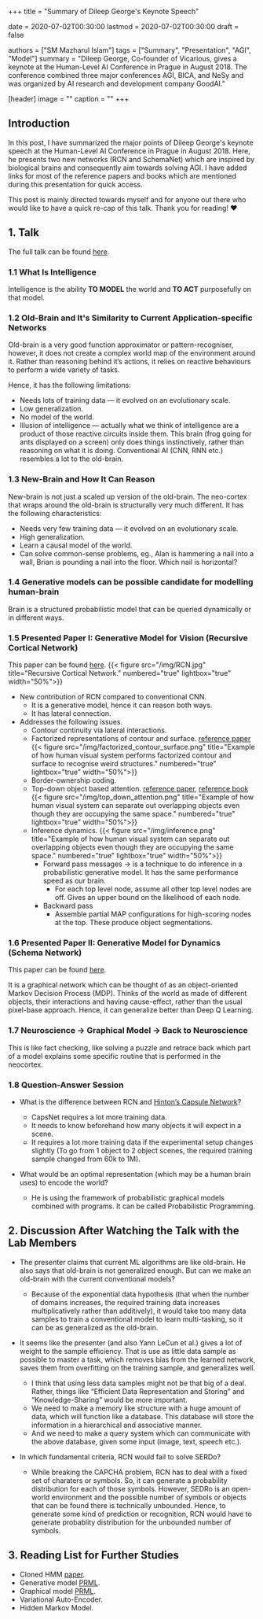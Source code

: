 +++
title = "Summary of Dileep George's Keynote Speech"

date = 2020-07-02T00:30:00
lastmod = 2020-07-02T00:30:00
draft = false

authors = ["SM Mazharul Islam"]
tags = ["Summary", "Presentation", "AGI", "Model"]
summary = "Dileep George, Co-founder of Vicarious, gives a keynote at the Human-Level AI Conference in Prague in August 2018. The conference combined three major conferences AGI, BICA, and NeSy and was organized by AI research and development company GoodAI." 

[header]
image = ""
caption = ""
+++

## Introduction

In this post, I have summarized the major points of Dileep George's keynote speech at the Human-Level AI Conference in Prague in August 2018. Here, he presents two new networks (RCN and SchemaNet) which are inspired by biological brains and consequently aim towards solving AGI. I have added links for most of the reference papers and books which are mentioned during this presentation for quick access.

This post is mainly directed towards myself and for anyone out there who would like to have a quick re-cap of this talk. Thank you for reading! :heart:


## 1. Talk

The full talk can be found [here](https://www.youtube.com/watch?v=8nDjROcLAh0).


### 1.1 What Is Intelligence

Intelligence is the ability **TO MODEL** the world and **TO ACT** purposefully on that model.


### 1.2 Old-Brain and It's Similarity to Current Application-specific Networks

Old-brain is a very good function approximator or pattern-recogniser, however, it does not create a complex world map of the environment around it. Rather than reasoning behind it’s actions, it relies on reactive behaviours to perform a wide variety of tasks.

Hence, it has the following limitations:
- Needs lots of training data — it evolved on an evolutionary scale.
- Low generalization.
- No model of the world.
- Illusion of intelligence — actually what we think of intelligence are a product of those reactive circuits inside them. This brain (frog going for ants displayed on a screen) only does things instinctively, rather than reasoning on what it is doing.
Conventional AI (CNN, RNN etc.) resembles a lot to the old-brain.


### 1.3 New-Brain and How It Can Reason

New-brain is not just a scaled up version of the old-brain. The neo-cortex that wraps around the old-brain is structurally very much different.
It has the following characteristics:
- Needs very few training data — it evolved on an evolutionary scale.
- High generalization.
- Learn a causal model of the world.
- Can solve common-sense problems, eg., Alan is hammering a nail into a wall, Brian is pounding a nail into the floor. Which nail is horizontal?


### 1.4 Generative models can be possible candidate for modelling human-brain

Brain is a structured probabilistic model that can be queried dynamically or in different ways.


### 1.5 Presented Paper I: Generative Model for Vision (Recursive Cortical Network) 

This paper can be found [here](https://science.sciencemag.org/content/358/6368/eaag2612).
{{< figure src="/img/RCN.jpg" title="Recursive Cortical Network." numbered="true" lightbox="true" width="50%">}}

- New contribution of RCN compared to conventional CNN.
    - It is a generative model, hence it can reason both ways.
    - It has lateral connection.
- Addresses the following issues.
    - Contour continuity via lateral interactions.
    - Factorized representations of contour and surface. [reference paper](https://www.sciencedirect.com/science/article/abs/pii/0166223688901300)
    {{< figure src="/img/factorized_contour_surface.png" title="Example of how human visual system performs factorized contour and surface to recognise weird structures." numbered="true" lightbox="true" width="50%">}}
    - Border-ownership coding.
    - Top-down object based attention. [reference paper](https://pubmed.ncbi.nlm.nih.gov/12744972/), [reference book](https://mitpress.mit.edu/books/computational-perspective-visual-attention)
    {{< figure src="/img/top_down_attention.png" title="Example of how human visual system can separate out overlapping objects even though they are occupying the same space." numbered="true" lightbox="true" width="50%">}}
    - Inference dynamics.
    {{< figure src="/img/inference.png" title="Example of how human visual system can separate out overlapping objects even though they are occupying the same space." numbered="true" lightbox="true" width="50%">}}
        - Forward pass messages -> is a technique to do inference in a probabilistic generative model. It has the same performance speed as our brain.
            - For each top level node, assume all other top level nodes are off. Gives an upper bound on the likelihood of each node.
        - Backward pass
            - Assemble partial MAP configurations for high-scoring nodes at the top. These produce object segmentations.


### 1.6 Presented Paper II: Generative Model for Dynamics (Schema Network)

This paper can be found [here](https://arxiv.org/abs/1706.04317).

It is a graphical network which can be thought of as an object-oriented Markov Decision Process (MDP).
Thinks of the world as made of different objects, their interactions and having cause-effect, rather than the usual pixel-base approach. Hence, it can generalize better than Deep Q Learning.

### 1.7 Neuroscience -> Graphical Model -> Back to Neuroscience 

This is like fact checking, like solving a puzzle and retrace back which part of a model explains some specific routine that is performed in the neocortex.


### 1.8 Question-Answer Session

- What is the difference between RCN and [Hinton’s Capsule Network](https://arxiv.org/abs/1710.09829)?
    - CapsNet requires a lot more training data.
    - It needs to know beforehand how many objects it will expect in a scene.
    - It requires a lot more training data if the experimental setup changes slightly (To go from 1 object to 2 object scenes, the required training sample changed from 60k to 1M).

- What would be an optimal representation (which may be a human brain uses) to encode the world?
    - He is using the framework of probabilistic graphical models combined with programs. It can be called Probabilistic Programming.


## 2. Discussion After Watching the Talk with the Lab Members

- The presenter claims that current ML algorithms are like old-brain. He also says that old-brain is not generalized enough. But can we make an old-brain with the current conventional models?
    - Because of the exponential data hypothesis (that when the number of domains increases, the required training data increases multiplicatively rather than additively), it would take too many data samples to train a conventional model to learn multi-tasking, so it can be as generalized as the old-brain.

- It seems like the presenter (and also Yann LeCun et al.) gives a lot of weight to the sample efficiency. That is use as little data sample as possible to master a task, which removes bias from the learned network, saves them from overfitting on the training sample, and generalizes well.
    - I think that using less data samples might not be that big of a deal. Rather, things like “Efficient Data Representation and Storing” and “Knowledge-Sharing” would be more important.
    - We need to make a memory like structure with a huge amount of data, which will function like a database. This database will store the information in a hierarchical and associative manner.
    - And we need to make a query system which can communicate with the above database, given some input (image, text, speech etc.).

- In which fundamental criteria, RCN would fail to solve SERDo?
    - While breaking the CAPCHA problem, RCN has to deal with a fixed set of charaters or symbols. So, it can generate a probability distribution for each of those symbols. However, SEDRo is an open-world environment and the possible number of symbols or objects that can be found there is technically unbounded. Hence, to generate some kind of prediction or recognition, RCN would have to generate probablity distribution for the unbounded number of symbols.



## 3. Reading List for Further Studies

- Cloned HMM [paper](https://arxiv.org/abs/1905.00507).
- Generative model [PRML](https://www.microsoft.com/en-us/research/uploads/prod/2006/01/Bishop-Pattern-Recognition-and-Machine-Learning-2006.pdf).
- Graphical model [PRML](https://www.microsoft.com/en-us/research/uploads/prod/2006/01/Bishop-Pattern-Recognition-and-Machine-Learning-2006.pdf).
- Variational Auto-Encoder.
- Hidden Markov Model.
